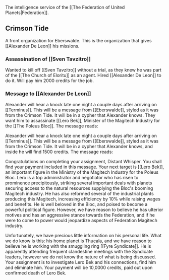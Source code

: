 The intelligence service of the [[The Federation of United Planets|Federation]]. 

## Crimson Tide

A front organization for Eberswalde. This is the organization that gives [[Alexander De Leon]] his missions. 

### Assassination of [[Sven Tavzitro]]

Wanted to kill off [[Sven Tavzitro]] without a trial, as they knew he was part of the [[The Church of Eloritu]] as an agent. Hired [[Alexander De Leon]] to do it. Will pay him 2000 credits for the job. 

### Message to [[Alexander De Leon]]

Alexander will hear a knock late one night a couple days after arriving on [[Terminus]]. This will be a message from [[Eberswalde]], styled as it was from the Crimson Tide. It will be in a cypher that Alexander knows. They want him to assassinate [[Lero Bek]], Minister of the Magitech Industry for the [[The Poleus Bloc]]. The message reads:

Alexander will hear a knock late one night a couple days after arriving on [[Terminus]]. This will be a message from [[Eberswalde]], styled as it was from the Crimson Tide. It will be in a cypher that Alexander knows, and inside he will find 1500 credits. The message reads:

Congratulations on completing your assignment, Distant Whisper. You shall find your payment included in this message. Your next target is [[Lero Bek]], an important figure in the Ministry of the Magitech Industry for the Poleus Bloc. Lero is a top administrator and negotiator who has risen to prominence precipitously, striking several important deals with planets securing access to the natural resources supplying the Bloc's booming Magitech industry. He has also reformed several of the industrial plants producing this Magitech, increasing efficiency by 10% while raising wages and benefits. He is well beloved in the Bloc, and poised to become a powerful political figure. However, we have reason to believe he has ulterior motives and has an aggressive stance towards the Federation, and if he were to come to power would jeopardize aspects of Federation Magitech industry. 

Unfortunately, we have precious little information on his personal life. What we do know is this: his home planet is Thucala, and we have reason to believe he is working with the smuggling ring [[Fyre Syndicate]]. He is apparently attending frequent clandestine meetings with the Syndicate leaders, however we do not know the nature of what is being discussed. Your assignment is to investigate Lero Bek and his connections, find him and eliminate him. Your payment will be 10,0000 credits, paid out upon confirmed death of Lero Bek. 